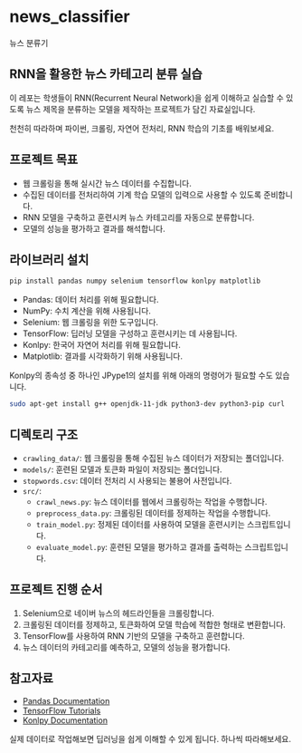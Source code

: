 # news_classifier
뉴스 분류기

## RNN을 활용한 뉴스 카테고리 분류 실습

이 레포는 학생들이 RNN(Recurrent Neural Network)을 쉽게 이해하고 실습할 수 있도록 
뉴스 제목을 분류하는 모델을 제작하는 프로젝트가 담긴 자료실입니다.

천천히 따라하며 파이썬, 크롤링, 자연어 전처리, RNN 학습의 기초를 배워보세요.

## 프로젝트 목표
- 웹 크롤링을 통해 실시간 뉴스 데이터를 수집합니다.
- 수집된 데이터를 전처리하여 기계 학습 모델의 입력으로 사용할 수 있도록 준비합니다.  
- RNN 모델을 구축하고 훈련시켜 뉴스 카테고리를 자동으로 분류합니다.
- 모델의 성능을 평가하고 결과를 해석합니다.

## 라이브러리 설치
```bash
pip install pandas numpy selenium tensorflow konlpy matplotlib
```

- Pandas: 데이터 처리를 위해 필요합니다.
- NumPy: 수치 계산을 위해 사용됩니다.
- Selenium: 웹 크롤링을 위한 도구입니다.
- TensorFlow: 딥러닝 모델을 구성하고 훈련시키는 데 사용됩니다. 
- Konlpy: 한국어 자연어 처리를 위해 필요합니다.
- Matplotlib: 결과를 시각화하기 위해 사용됩니다.

Konlpy의 종속성 중 하나인 JPype1의 설치를 위해 아래의 명령어가 필요할 수도 있습니다.

```bash
sudo apt-get install g++ openjdk-11-jdk python3-dev python3-pip curl
```

## 디렉토리 구조

- `crawling_data/`: 웹 크롤링을 통해 수집된 뉴스 데이터가 저장되는 폴더입니다.
- `models/`: 훈련된 모델과 토큰화 파일이 저장되는 폴더입니다.
- `stopwords.csv`: 데이터 전처리 시 사용되는 불용어 사전입니다.
- `src/`: 
  - `crawl_news.py`: 뉴스 데이터를 웹에서 크롤링하는 작업을 수행합니다.
  - `preprocess_data.py`: 크롤링된 데이터를 정제하는 작업을 수행합니다.
  - `train_model.py`: 정제된 데이터를 사용하여 모델을 훈련시키는 스크립트입니다.
  - `evaluate_model.py`: 훈련된 모델을 평가하고 결과를 출력하는 스크립트입니다.

## 프로젝트 진행 순서
1. Selenium으로 네이버 뉴스의 헤드라인들을 크롤링합니다.  
2. 크롤링된 데이터를 정제하고, 토큰화하여 모델 학습에 적합한 형태로 변환합니다.
3. TensorFlow를 사용하여 RNN 기반의 모델을 구축하고 훈련합니다.
4. 뉴스 데이터의 카테고리를 예측하고, 모델의 성능을 평가합니다.

## 참고자료
- [Pandas Documentation](https://pandas.pydata.org/docs/)  
- [TensorFlow Tutorials](https://www.tensorflow.org/tutorials)
- [Konlpy Documentation](http://konlpy.org/ko/latest/)

실제 데이터로 작업해보면 딥러닝을 쉽게 이해할 수 있게 됩니다. 하나씩 따라해보세요.